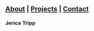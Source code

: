 <link rel="stylesheet" href="styles.css">


## [About](https://jerica-tripp.github.io/Jerica-Tripp-Portfolio/About.html) | [Projects](About.md) | [Contact](About.md) 

### Jerica Tripp
